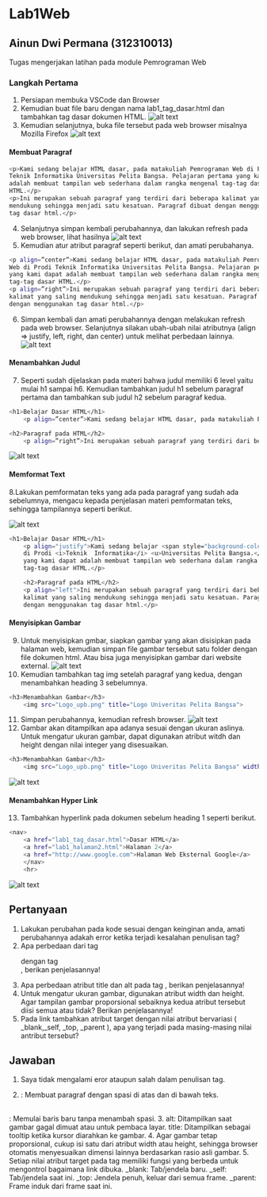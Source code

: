 # Lab1Web
## Ainun Dwi Permana (312310013)

Tugas mengerjakan latihan pada module Pemrograman Web

### Langkah Pertama
1. Persiapan membuka VSCode dan Browser
2. Kemudian buat file baru dengan nama lab1_tag_dasar.html dan tambahkan tag dasar dokumen HTML.
![alt text](https://github.com/Ainun27/Lab1Web/blob/main/tugas/Screenshot%202024-09-30%20173027.png?raw=true)
3. Kemudian selanjutnya, buka file tersebut pada web browser misalnya Mozilla Firefox
![alt text](https://github.com/Ainun27/Lab1Web/blob/main/tugas/Screenshot%20(324).png?raw=true)
#### Membuat Paragraf

```sh
<p>Kami sedang belajar HTML dasar, pada matakuliah Pemrograman Web di Prodi
Teknik Informatika Universitas Pelita Bangsa. Pelajaran pertama yang kami dapat
adalah membuat tampilan web sederhana dalam rangka mengenal tag-tag dasar
HTML.</p>
<p>Ini merupakan sebuah paragraf yang terdiri dari beberapa kalimat yang saling
mendukung sehingga menjadi satu kesatuan. Paragraf dibuat dengan menggunakan
tag dasar html.</p>
```

4. Selanjutnya simpan kembali perubahannya, dan lakukan refresh pada web browser, lihat hasilnya
![alt text](https://github.com/Ainun27/Lab1Web/blob/main/tugas/Screenshot%20(325).png?raw=true)
5. Kemudian atur atribut paragraf seperti berikut, dan amati perubahanya.

```sh
<p align=”center”>Kami sedang belajar HTML dasar, pada matakuliah Pemrograman
Web di Prodi Teknik Informatika Universitas Pelita Bangsa. Pelajaran pertama
yang kami dapat adalah membuat tampilan web sederhana dalam rangka mengenal
tag-tag dasar HTML.</p>
<p align=”right”>Ini merupakan sebuah paragraf yang terdiri dari beberapa
kalimat yang saling mendukung sehingga menjadi satu kesatuan. Paragraf dibuat
dengan menggunakan tag dasar html.</p>
```
6. Simpan kembali dan amati perubahannya dengan melakukan refresh pada web browser.
Selanjutnya silakan ubah-ubah nilai atributnya (align => justify, left, right, dan center) untuk melihat perbedaan lainnya. 
![alt text](https://github.com/Ainun27/Lab1Web/blob/main/tugas/Screenshot%20(326).png?raw=true)

#### Menambahkan Judul
7. Seperti sudah dijelaskan pada materi bahwa judul memiliki 6 level yaitu mulai h1 sampai h6. Kemudian tambahkan judul h1 sebelum paragraf pertama dan tambahkan sub judul h2 sebelum paragraf kedua.
```sh
<h1>Belajar Dasar HTML</h1>
    <p align=”center”>Kami sedang belajar HTML dasar, pada matakuliah Pemrograman Web di Prodi Teknik Informatika Universitas Pelita Bangsa. Pelajaran pertama yang kami dapat adalah membuat tampilan web sederhana dalam rangka mengenal tag-tag dasar HTML.</p>

<h2>Paragraf pada HTML</h2>
    <p align=”right”>Ini merupakan sebuah paragraf yang terdiri dari beberapa kalimat yang saling mendukung sehingga menjadi satu kesatuan. Paragraf dibuat dengan menggunakan tag dasar html.</p>
```
![alt text](https://github.com/Ainun27/Lab1Web/blob/main/tugas/Screenshot%20(327).png?raw=true)

#### Memformat Text
8.Lakukan pemformatan teks yang ada pada paragraf yang sudah ada sebelumnya, mengacu kepada penjelasan materi pemformatan teks, sehingga tampilannya seperti berikut.

![alt text](https://github.com/Ainun27/Lab1Web/blob/main/tugas/Screenshot%20(328).png?raw=true)

```sh
<h1>Belajar Dasar HTML</h1>
    <p align="justify">Kami sedang belajar <span style="background-color: yellow;">HTML Dasar</span>, pada matakuliah <b>Perograman Web</b>
    di Prodi <i>Teknik  Informatika</i> <u>Universitas Pelita Bangsa.</u> Pelajaran pertama
    yang kami dapat adalah membuat tampilan web sederhana dalam rangka mengenal
    tag-tag dasar HTML.</p>

    <h2>Paragraf pada HTML</h2>
    <p align="left">Ini merupakan sebuah paragraf yang terdiri dari beberapa
    kalimat yang saling mendukung sehingga menjadi satu kesatuan. Paragraf dibuat
    dengan menggunakan tag dasar html.</p>
```

#### Menyisipkan Gambar
9. Untuk menyisipkan gmbar, siapkan gambar yang akan disisipkan pada halaman web, kemudian simpan file gambar tersebut satu folder dengan file dokumen html. Atau bisa juga menyisipkan gambar dari website external.
![alt text](https://github.com/Ainun27/Lab1Web/blob/main/tugas/Screenshot%202024-09-30%20190944.png?raw=true)
10. Kemudian tambahkan tag img setelah paragraf yang kedua, dengan menambahkan heading 3 sebelumnya.

```sh
<h3>Menambahkan Gambar</h3>
    <img src="Logo_upb.png" title="Logo Univeritas Pelita Bangsa">
```
11. Simpan perubahannya, kemudian refresh browser.
![alt text](https://github.com/Ainun27/Lab1Web/blob/main/tugas/Screenshot%20(332).png?raw=true)
12. Gambar akan ditampilkan apa adanya sesuai dengan ukuran aslinya. Untuk mengatur ukuran gambar, dapat digunakan atribut witdh dan height dengan nilai integer yang disesuaikan.
```sh
<h3>Menambahkan Gambar</h3>
    <img src="Logo_upb.png" title="Logo Univeritas Pelita Bangsa" width="200px">
```
![alt text](https://github.com/Ainun27/Lab1Web/blob/main/tugas/Screenshot%20(330).png?raw=true)
#### Menambahkan Hyper Link
13. Tambahkan hyperlink pada dokumen sebelum heading 1 seperti berikut.

```sh
<nav>
    <a href="lab1_tag_dasar.html">Dasar HTML</a>
    <a href="lab1_halaman2.html">Halaman 2</a>
    <a href="http://www.google.com">Halaman Web Eksternal Google</a>
    </nav>
    <hr>
```
![alt text](https://github.com/Ainun27/Lab1Web/blob/main/tugas/Screenshot%20(331).png?raw=true)

## Pertanyaan 
1. Lakukan perubahan pada kode sesuai dengan keinginan anda, amati perubahannya adakah error ketika terjadi kesalahan penulisan tag?
2. Apa perbedaan dari tag <p> dengan tag <br>, berikan penjelasannya!
3. Apa perbedaan atribut title dan alt pada tag <img>, berikan penjelasannya!
4. Untuk mengatur ukuran gambar, digunakan atribut width dan height. Agar tampilan gambar proporsional sebaiknya kedua atribut tersebut diisi semua atau tidak? Berikan penjelasannya!
5. Pada link tambahkan atribut target dengan nilai atribut bervariasi ( _blank,_self, _top, _parent ), apa yang terjadi pada masing-masing nilai antribut tersebut?

## Jawaban
1. Saya tidak mengalami eror ataupun salah dalam penulisan tag.
2. <p>: Membuat paragraf dengan spasi di atas dan di bawah teks.
<br>: Memulai baris baru tanpa menambah spasi.
3. alt: Ditampilkan saat gambar gagal dimuat atau untuk pembaca layar.
title: Ditampilkan sebagai tooltip ketika kursor diarahkan ke gambar.
4. Agar gambar tetap proporsional, cukup isi satu dari atribut width atau height, sehingga browser otomatis menyesuaikan dimensi lainnya berdasarkan rasio asli gambar.
5. Setiap nilai atribut target pada tag <a> memiliki fungsi yang berbeda untuk mengontrol bagaimana link dibuka. _blank: Tab/jendela baru.
_self: Tab/jendela saat ini. _top: Jendela penuh, keluar dari semua frame.
_parent: Frame induk dari frame saat ini.
   
